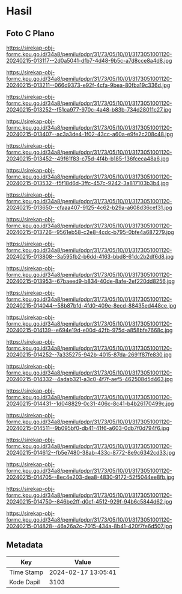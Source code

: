 # Hasil

## Foto C Plano

https://sirekap-obj-formc.kpu.go.id/34a8/pemilu/pdpr/31/73/05/10/01/3173051001120-20240215-013117--2d0a5041-dfb7-4d48-9b5c-a7d8cce8a4d8.jpg

https://sirekap-obj-formc.kpu.go.id/34a8/pemilu/pdpr/31/73/05/10/01/3173051001120-20240215-013211--066d9373-e92f-4cfa-9bea-80fba19c336d.jpg

https://sirekap-obj-formc.kpu.go.id/34a8/pemilu/pdpr/31/73/05/10/01/3173051001120-20240215-013252--f51ca977-970c-4a48-b83b-734d28011c27.jpg

https://sirekap-obj-formc.kpu.go.id/34a8/pemilu/pdpr/31/73/05/10/01/3173051001120-20240215-013407--ac3a3de4-1f02-43cc-a60a-e9fe2c208c48.jpg

https://sirekap-obj-formc.kpu.go.id/34a8/pemilu/pdpr/31/73/05/10/01/3173051001120-20240215-013452--49f61f83-c75d-4f4b-b185-136fceca48a6.jpg

https://sirekap-obj-formc.kpu.go.id/34a8/pemilu/pdpr/31/73/05/10/01/3173051001120-20240215-013532--f5f18d6d-3ffc-457c-9242-3a817103b3b4.jpg

https://sirekap-obj-formc.kpu.go.id/34a8/pemilu/pdpr/31/73/05/10/01/3173051001120-20240215-013650--cfaaa407-9125-4c62-b29a-a608d36cef31.jpg

https://sirekap-obj-formc.kpu.go.id/34a8/pemilu/pdpr/31/73/05/10/01/3173051001120-20240215-013726--9561eb58-c2e8-4cdc-b795-0bfe4a687279.jpg

https://sirekap-obj-formc.kpu.go.id/34a8/pemilu/pdpr/31/73/05/10/01/3173051001120-20240215-013808--3a595fb2-b6dd-4163-bbd8-61dc2b2df6d8.jpg

https://sirekap-obj-formc.kpu.go.id/34a8/pemilu/pdpr/31/73/05/10/01/3173051001120-20240215-013953--67baeed9-b834-40de-8afe-2ef220dd8256.jpg

https://sirekap-obj-formc.kpu.go.id/34a8/pemilu/pdpr/31/73/05/10/01/3173051001120-20240215-014044--58b87bfd-4fd0-409e-8ecd-88435ed448ce.jpg

https://sirekap-obj-formc.kpu.go.id/34a8/pemilu/pdpr/31/73/05/10/01/3173051001120-20240215-014139--e694e19d-e00d-42fb-975d-a858bfe7668c.jpg

https://sirekap-obj-formc.kpu.go.id/34a8/pemilu/pdpr/31/73/05/10/01/3173051001120-20240215-014252--7a335275-942b-4015-87da-2691f87fe830.jpg

https://sirekap-obj-formc.kpu.go.id/34a8/pemilu/pdpr/31/73/05/10/01/3173051001120-20240215-014332--4adab321-a3c0-4f7f-aef5-462508d5d463.jpg

https://sirekap-obj-formc.kpu.go.id/34a8/pemilu/pdpr/31/73/05/10/01/3173051001120-20240215-014431--1d048829-0c31-406c-8c41-b4b26170499c.jpg

https://sirekap-obj-formc.kpu.go.id/34a8/pemilu/pdpr/31/73/05/10/01/3173051001120-20240215-014511--9b095bf0-db41-41f6-a603-0db7f0d794f6.jpg

https://sirekap-obj-formc.kpu.go.id/34a8/pemilu/pdpr/31/73/05/10/01/3173051001120-20240215-014612--fb5e7480-38ab-433c-8772-8e9c6342cd33.jpg

https://sirekap-obj-formc.kpu.go.id/34a8/pemilu/pdpr/31/73/05/10/01/3173051001120-20240215-014705--8ec4e203-dea8-4830-9172-52f5044ee8fb.jpg

https://sirekap-obj-formc.kpu.go.id/34a8/pemilu/pdpr/31/73/05/10/01/3173051001120-20240215-014750--846be2ff-d0cf-4512-929f-94b6c5844d62.jpg

https://sirekap-obj-formc.kpu.go.id/34a8/pemilu/pdpr/31/73/05/10/01/3173051001120-20240215-014828--46a26a2c-7015-434a-8b41-420f7fe6d507.jpg


## Metadata

| Key        | Value               |
| ---------- | ------------------- |
| Time Stamp | 2024-02-17 13:05:41 |
| Kode Dapil | 3103                |



